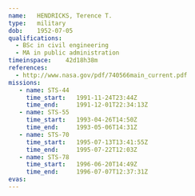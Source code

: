 ```yaml
---
name:	HENDRICKS, Terence T.
type:	military
dob:	1952-07-05
qualifications:
  - BSc in civil engineering
  - MA in public administration
timeinspace:	42d18h38m
references:
  - http://www.nasa.gov/pdf/740566main_current.pdf
missions:
   - name: STS-44
     time_start:   1991-11-24T23:44Z
     time_end:     1991-12-01T22:34:13Z
   - name: STS-55
     time_start:   1993-04-26T14:50Z
     time_end:     1993-05-06T14:31Z
   - name: STS-70
     time_start:   1995-07-13T13:41:55Z
     time_end:     1995-07-22T12:03Z
   - name: STS-78
     time_start:   1996-06-20T14:49Z
     time_end:     1996-07-07T12:37:31Z
evas:
---
```

